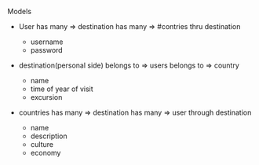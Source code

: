 Models

- User
    has many => destination
    has many => #contries thru destination
    * username
    * password

- destination(personal side)
    belongs to => users
    belongs to => country
    * name
    * time of year of visit
    * excursion


- countries
    has many => destination
    has many => user through destination
    *  name
    *  description
    *  culture
    *  economy